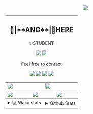<link rel="stylesheet" href="table{table-layout:fixed;word-break:break-all;}">

<p align="center">
  <picture>
    <img src="https://readme-typing-svg.herokuapp.com?size=25&duration=2500&color=8C43EA&vCenter=true&width=200&height=40&lines=%F0%9F%8C%B1ANGJustinl%F0%9F%8C%B1+!" />
  </picture>
</p>


<table align="center">
  <td colspan="6">
    <h2><p align="center">🥛|**ANG**|🥛HERE</h2>
    <p align="center">✨STUDENT</p>
    <p align="center">
    <a href="mailto:ANGJustinl@gmail.com"><img src="https://img.shields.io/badge/Email-ANGJustinl@gmail.com-6A5ACD?style=flat-square&logoColor=fff" /></a>
    <a href="https://ANGForever.top"><img src="https://img.shields.io/badge/Website-ANGForever.top-3A2ALD?style=flat-square&logoColor=fff" /></a>
    </p>
    <p align="center">Feel free to contact</p>
    <p align="center">
      <a href="https://code.visualstudio.com"><img src="https://img.shields.io/badge/-VSCode-blue?style=flat-square&logo=visualstudiocode&logoColor=fff" /></a>
      <a href="https://python.org"><img src="https://img.shields.io/badge/Python-gray?style=flat-square&logo=python&logoColor=white&color=3572A5" /></a>
      <a href="https://github.com"><img src="https://img.shields.io/badge/Lua-x?style=flat-square&logo=lua&logoColor=white&color=2C2D72" /></a>
      <a href="html"><img src="https://img.shields.io/badge/Html-x?style=flat-square&logo=html5&logoColor=white&color=E12F00" /></a>
    </p>
  </td>
<tbody>
  <tr>
    <td colspan="3"><a href="https://github.com/anuraghazra/github-readme-stats">
      <picture>
        <source media="(prefers-color-scheme: dark)" srcset="https://github-readme-stats.vercel.app/api?username=ANGJustinl&rank_icon=github&count_private=true&show_icons=true&hide_border=true&bg_color=15,f2f7fd,E0EAFC">
        <img height="100%" src="https://github-readme-stats.vercel.app/api?username=ANGJustinl&rank_icon=github&count_private=true&show_icons=true&hide_border=true&bg_color=00000000&format=long" />
      </picture>
    </a></td>
    <td colspan="3"><a href="https://github.com/denvercoder1/github-readme-streak-stats">
      <picture>
        <source media="(prefers-color-scheme: dark)" srcset="https://streak-stats.demolab.com/?user=angjustinl&mode=weekly&theme=default&hide_border=true&background=00000000">
        <img height="100%" src="https://streak-stats.demolab.com/?user=angjustinl&mode=weekly&theme=default&hide_border=true&background=00000000" />
      </picture>
    </a></td>
  </tr>
</tbody><tbody>
  <tr>
    <td colspan="2"><a href="https://github.com/vn7n24fzkq/github-profile-summary-cards">
      <picture>
        <source media="(prefers-color-scheme: dark)" srcset="http://github-profile-summary-cards-mirror.vercel.app/api/cards/repos-per-language?username=angjustinl&theme=default&border_color=0000&bg_color=0000">
        <img height="100%" src="http://github-profile-summary-cards-mirror.vercel.app/api/cards/repos-per-language?username=angjustinl&theme=default&border_color=0000&bg_color=0000" />
      </picture>
    </a></td>
    <td colspan="2"><a href="https://github.com/anuraghazra/github-readme-stats">
      <picture>
        <source media="(prefers-color-scheme: dark)" srcset="https://github-readme-stats.vercel.app/api/top-langs/?username=angjustinl&hide=javascript,html,css">
        <img height="100%" src="https://github-readme-stats.vercel.app/api/top-langs/?username=angjustinl&hide=javascript,html,css&bg_color=00000000&text_color=000000&hide_border=true" />
      </picture>
    </a></td>
    <td colspan="2"><a href="https://github.com/vn7n24fzkq/github-profile-summary-cards">
      <picture>
        <source media="(prefers-color-scheme: dark)" srcset="http://github-profile-summary-cards-mirror.vercel.app/api/cards/productive-time?username=angjustinl&utcOffset=8&theme=nord_dark&border_color=0000&bg_color=0000">
        <img height="100%" src="http://github-profile-summary-cards-mirror.vercel.app/api/cards/productive-time?username=angjustinl&utcOffset=8&theme=nord_bright&border_color=0000&bg_color=0000" />
      </picture>
    </a></td>
  </tr>
</tbody>
<tbody>
  <tr>
    <td colspan="3">
      <details>
        <summary> 💻 Waka stats</summary>
<p align="center">

<!--START_SECTION:waka-->
![Code Time](http://img.shields.io/badge/Code%20Time-668%20hrs%2043%20mins-blue)

**I'm an Early 🐤** 

```text
🌞 Morning                839 commits         ██████████░░░░░░░░░░░░░░░   38.03 % 
🌆 Daytime                596 commits         ███████░░░░░░░░░░░░░░░░░░   27.02 % 
🌃 Evening                723 commits         ████████░░░░░░░░░░░░░░░░░   32.77 % 
🌙 Night                  48 commits          █░░░░░░░░░░░░░░░░░░░░░░░░   02.18 % 
```


📊 **This Week I Spent My Time On** 

```text
🕑︎ Time Zone: Asia/Shanghai

💬 Programming Languages: 
Other                    11 hrs 40 mins      █████████████░░░░░░░░░░░░   50.95 % 
Python                   8 hrs 59 mins       ██████████░░░░░░░░░░░░░░░   39.25 % 
Markdown                 1 hr 34 mins        ██░░░░░░░░░░░░░░░░░░░░░░░   06.86 % 
YAML                     31 mins             █░░░░░░░░░░░░░░░░░░░░░░░░   02.29 % 
JSON                     4 mins              ░░░░░░░░░░░░░░░░░░░░░░░░░   00.31 % 

🔥 Editors: 
Edge                     12 hrs 16 mins      █████████████░░░░░░░░░░░░   53.55 % 
VS Code                  10 hrs 38 mins      ████████████░░░░░░░░░░░░░   46.45 % 

🐱‍💻 Projects: 
BFaiD                    13 hrs 21 mins      ███████████████░░░░░░░░░░   58.26 % 
MetaGPT                  8 hrs 55 mins       ██████████░░░░░░░░░░░░░░░   38.96 % 
test                     16 mins             ░░░░░░░░░░░░░░░░░░░░░░░░░   01.17 % 
nonebot-plugin-sd-comfy  9 mins              ░░░░░░░░░░░░░░░░░░░░░░░░░   00.70 % 
faiss                    8 mins              ░░░░░░░░░░░░░░░░░░░░░░░░░   00.63 % 

💻 Operating System: 
Windows                  22 hrs 55 mins      █████████████████████████   100.00 % 
```

**I Mostly Code in Python** 

```text
Python                   18 repos            █████████████░░░░░░░░░░░░   52.94 % 
HTML                     5 repos             ████░░░░░░░░░░░░░░░░░░░░░   14.71 % 
JavaScript               4 repos             ███░░░░░░░░░░░░░░░░░░░░░░   11.76 % 
Go                       3 repos             ██░░░░░░░░░░░░░░░░░░░░░░░   08.82 % 
Jupyter Notebook         1 repo              █░░░░░░░░░░░░░░░░░░░░░░░░   02.94 % 
```




 Last Updated on 14/01/2025 00:44:32 UTC
<!--END_SECTION:waka-->
</p>      
</td><td colspan="3">
      <details>
        <summary> Github Stats</summary>
<p align="center">

<p align="center">
          <img src="github-metrics.svg" alt="typing-svg">
        </p>
      </details>
</td>
</table>
